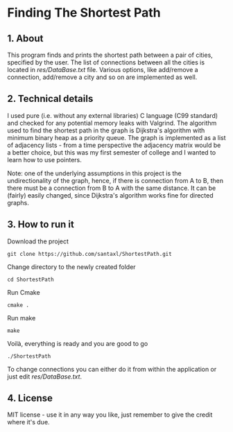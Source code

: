 # **Finding The Shortest Path**
##  **1. About**
This program finds and prints the shortest path between a pair of cities, specified by the user. The list of connections between all the cities is located in *res/DataBase.txt* file. Various options, like add/remove a connection, add/remove a city and so on are implemented as well.

##  **2. Technical details**
I used pure (i.e. without any external libraries) C language (C99 standard) and checked for any potential memory leaks with Valgrind. The algorithm used to find the shortest path in the graph is Dijkstra's algorithm with minimum binary heap as a priority queue. The graph is implemented as a list of adjacency lists - from a time perspective the adjacency matrix would be a better choice, but this was my first semester of college and I wanted to learn how to use pointers.

Note: one of the underlying assumptions in this project is the undirectionality of the graph, hence, if there is connection from A to B, then there must be a connection from B to A with the same distance. It can be (fairly) easily changed, since Dijkstra's algorithm works fine for directed graphs.

##  **3. How to run it**
Download the project

`git clone https://github.com/santaxl/ShortestPath.git`

Change directory to the newly created folder

`cd ShortestPath`

Run Cmake

`cmake .`

Run make

`make`

Voilà, everything is ready and you are good to go

`./ShortestPath`

To change connections you can either do it from within the application or just edit *res/DataBase.txt*. 

##  **4. License**
MIT license - use it in any way you like, just remember to give the credit where it's due.
